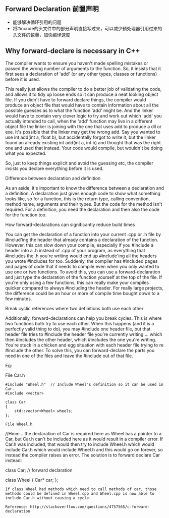 ## Forward Declaration 前置声明

* 能够解决循环引用的问题
* 将#incude的头文件中的部分声明直接写过来，可以减少预处理器引用过来的头文件的数量，加快编译速度

## Why forward-declare is necessary in C++

The compiler wants to ensure you haven't made spelling mistakes or passed the wrong number of arguments to the function. So, it insists that it first sees a declaration of 'add' (or any other types, classes or functions) before it is used.

This really just allows the compiler to do a better job of validating the code, and allows it to tidy up loose ends so it can produce a neat looking object file. If you didn't have to forward declare things, the compiler would produce an object file that would have to contain information about all the possible guesses as to what the function 'add' might be. And the linker would have to contain very clever logic to try and work out which 'add' you actually intended to call, when the 'add' function may live in a different object file the linker is joining with the one that uses add to produce a dll or exe. It's possible that the linker may get the wrong add. Say you wanted to use int add(int a, float b), but accidentally forgot to write it, but the linker found an already existing int add(int a, int b) and thought that was the right one and used that instead. Your code would compile, but wouldn't be doing what you expected.

So, just to keep things explicit and avoid the guessing etc, the compiler insists you declare everything before it is used.

Difference between declaration and definition

As an aside, it's important to know the difference between a declaration and a definition. A declaration just gives enough code to show what something looks like, so for a function, this is the return type, calling convention, method name, arguments and their types. But the code for the method isn't required. For a definition, you need the declaration and then also the code for the function too.

How forward-declarations can significantly reduce build times

You can get the declaration of a function into your current .cpp or .h file by #includ'ing the header that already contains a declaration of the function. However, this can slow down your compile, especially if you #include a header into a .h instead of .cpp of your program, as everything that #includes the .h you're writing would end up #include'ing all the headers you wrote #includes for too. Suddenly, the compiler has #included pages and pages of code that it needs to compile even when you only wanted to use one or two functions. To avoid this, you can use a forward-declaration and just type the declaration of the function yourself at the top of the file. If you're only using a few functions, this can really make your compiles quicker compared to always #including the header. For really large projects, the difference could be an hour or more of compile time bought down to a few minutes.

Break cyclic references where two definitions both use each other

Additionally, forward-declarations can help you break cycles. This is where two functions both try to use each other. When this happens (and it is a perfectly valid thing to do), you may #include one header file, but that header file tries to #include the header file you're currently writing.... which then #includes the other header, which #includes the one you're writing. You're stuck in a chicken and egg situation with each header file trying to re #include the other. To solve this, you can forward-declare the parts you need in one of the files and leave the #include out of that file.

Eg:

File Car.h
```
#include "Wheel.h"  // Include Wheel's definition so it can be used in Car.
#include <vector>

class Car
{
    std::vector<Wheel> wheels;
};

File Wheel.h
```
//Hmm... the declaration of Car is required here as Wheel has a pointer to a Car, but Car.h can't be included here as it would result in a compiler error. If Car.h was included, that would then try to include Wheel.h which would include Car.h which would include Wheel.h and this would go on forever, so instead the compiler raises an error. The solution is to forward declare Car instead:

class Car;     // forward declaration

class Wheel
{
    Car* car;
};
```
If class Wheel had methods which need to call methods of car, those methods could be defined in Wheel.cpp and Wheel.cpp is now able to include Car.h without causing a cycle.

Reference: http://stackoverflow.com/questions/4757565/c-forward-declaration
